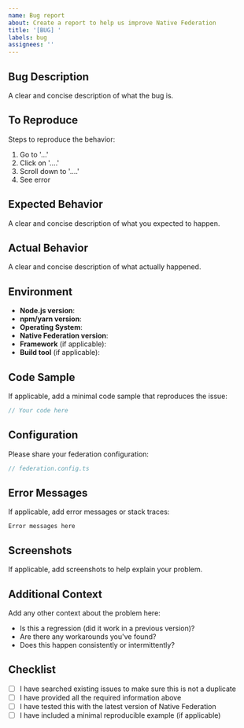 ```yaml
---
name: Bug report
about: Create a report to help us improve Native Federation
title: '[BUG] '
labels: bug
assignees: ''
---
```


## Bug Description

A clear and concise description of what the bug is.

## To Reproduce

Steps to reproduce the behavior:
1. Go to '...'
2. Click on '....'
3. Scroll down to '....'
4. See error

## Expected Behavior

A clear and concise description of what you expected to happen.

## Actual Behavior

A clear and concise description of what actually happened.

## Environment

- **Node.js version**: 
- **npm/yarn version**: 
- **Operating System**: 
- **Native Federation version**: 
- **Framework** (if applicable): 
- **Build tool** (if applicable): 

## Code Sample

If applicable, add a minimal code sample that reproduces the issue:

```typescript
// Your code here
```

## Configuration

Please share your federation configuration:

```typescript
// federation.config.ts
```

## Error Messages

If applicable, add error messages or stack traces:

```
Error messages here
```

## Screenshots

If applicable, add screenshots to help explain your problem.

## Additional Context

Add any other context about the problem here:

- Is this a regression (did it work in a previous version)?
- Are there any workarounds you've found?
- Does this happen consistently or intermittently?

## Checklist

- [ ] I have searched existing issues to make sure this is not a duplicate
- [ ] I have provided all the required information above
- [ ] I have tested this with the latest version of Native Federation
- [ ] I have included a minimal reproducible example (if applicable)